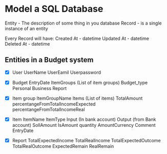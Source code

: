 # Model a SQL Database

Entity - The description of some thing in you database
    Record - is a single instance of an entity

Every Record will have:
    Created At - datetime
    Updated At - datetime
    Deleted At - datetime

## Entities in a Budget system

* [x] User
        UserName
        UserEamil
        Userpassword

* [x] Budget
        EntryDate
        ItemGroups (List of item groups)
        Budget_type
            Personal
            Business
        Report

* [x] Item group
        ItemGroupName
        Items (List of items)
        TotalAmount
        percentangeFromTotalIncomeExpected
        percentangeFromTotalIncomeReal

* [x] Item
        ItemName
        ItemType
            Input (In bank account)
            Output (from Bank account)
        SollAmount
        IsAmount
        quantity
        AmountCurrency
        Comment
        EntryDate

* [x] Report
        TotalExpectedIncome
        TotalRealIncome
        TotalExpectedOutcome
        TotalRealOutcome
        ExpectedRemain
        RealRemain






